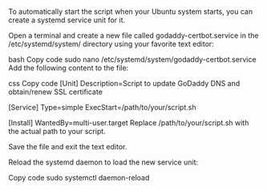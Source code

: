 To automatically start the script when your Ubuntu system starts, you can create a systemd service unit for it.

Open a terminal and create a new file called godaddy-certbot.service in the /etc/systemd/system/ directory using your favorite text editor:

bash
Copy code
sudo nano /etc/systemd/system/godaddy-certbot.service
Add the following content to the file:

css
Copy code
[Unit]
Description=Script to update GoDaddy DNS and obtain/renew SSL certificate

[Service]
Type=simple
ExecStart=/path/to/your/script.sh

[Install]
WantedBy=multi-user.target
Replace /path/to/your/script.sh with the actual path to your script.

Save the file and exit the text editor.

Reload the systemd daemon to load the new service unit:

Copy code
sudo systemctl daemon-reload
